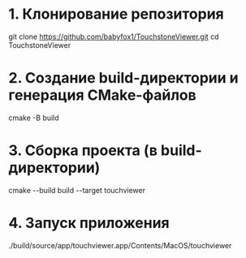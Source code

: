 # 1. Клонирование репозитория
git clone https://github.com/babyfox1/TouchstoneViewer.git
cd TouchstoneViewer

# 2. Создание build-директории и генерация CMake-файлов
cmake -B build

# 3. Сборка проекта (в build-директории)
cmake --build build --target touchviewer

# 4. Запуск приложения
./build/source/app/touchviewer.app/Contents/MacOS/touchviewer
